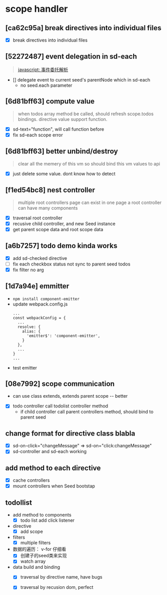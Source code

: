 # scope handler

## [ca62c95a] break directives into individual files
- [x] break directives into individual files

## [52272487] event delegation in sd-each
> [javascript: 事件委托解析](http://www.imooc.com/article/16468)
- [] delegate event to current seed's parentNode which in sd-each
  * no seed.each parameter


## [6d81bff63] compute value
> when todos array method be called, should refresh scope.todos bindings.
> directive value support function.

- [x] sd-text="function", will call function before
- [x] fix sd-each scope error

## [6d81bff63] better unbind/destroy
> clear all the memery of this vm
> so should bind this vm values to api

- [x] just delete some value. dont know how to detect

## [f1ed54bc8] nest controller

> multiple root controllers page can exist in one page
> a root controller can have many components

- [x] traversal root controller
- [x] recusive child controller, and new Seed instance
- [x] get parent scope data and root scope data

## [a6b7257] todo demo kinda works

- [x] add sd-checked directive
- [ ] fix each checkbox status not sync to parent seed todos
- [x] fix filter no arg

## [1d7a94e] emmitter
- `npm install component-emitter`
- update webpack.config.js
  ```
  ...
  const webpackConfig = {
    ...
    resolve: {
      alias: {
        'emitter$': 'component-emitter',
      }
    },
    ...
  }
  ...
  ```
- test emitter

## [08e7992] scope communication
- can use class extends, extends parent scope -- better
- [x] todo controller call todolist controller method
  * if child controller call parent controllers method, should bind to parent seed

## change format for directive class blabla

- [x] sd-on-click="changeMessage" => sd-on="click:changeMessage"
- [x] sd-controller and sd-each working

## add method to each directive

- [x] cache controllers
- [x] mount controllers when Seed bootstap

## todollist

- add method to components
  * [x] todo list add click listener

- directive
  * [x] add scope

- filters
  * [x] multiple filters

- 数据的遍历： v-for 仔细看
  * [x] 创建子的seed类来实现
  * [x] watch array

- data build and binding
  * [x] traversal by directive name, have bugs
  * [x] traversal by recusion dom, perfect


